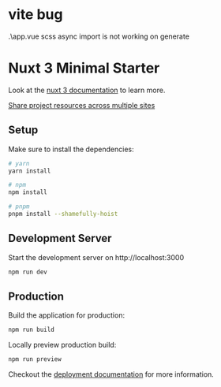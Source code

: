 # vite bug

.\app.vue scss async import is not working on generate

# Nuxt 3 Minimal Starter

Look at the [nuxt 3 documentation](https://v3.nuxtjs.org) to learn more.

[Share project resources across multiple sites](https://firebase.google.com/docs/hosting/multisites)

## Setup

Make sure to install the dependencies:

```bash
# yarn
yarn install

# npm
npm install

# pnpm
pnpm install --shamefully-hoist
```

## Development Server

Start the development server on http://localhost:3000

```bash
npm run dev
```

## Production

Build the application for production:

```bash
npm run build
```

Locally preview production build:

```bash
npm run preview
```

Checkout the [deployment documentation](https://v3.nuxtjs.org/guide/deploy/presets) for more information.
